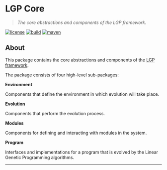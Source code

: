 # LGP Core

> *The core abstractions and components of the LGP framework.*

[![license][license-image]][license-url]
[![build][build-image]][build-url]
[![maven][maven-image]][maven-url]

## About

This package contains the core abstractions and components of the [LGP framework](https://github.com/JedS6391/LGP). 

The package consists of four high-level sub-packages:

**Environment** 

Components that define the environment in which evolution will take place.

**Evolution**

Components that perform the evolution process.

**Modules**

Components for defining and interacting with modules in the system.

**Program**

Interfaces and implementations for a program that is evolved by the Linear Genetic Programming algorithms.

---

[license-image]: https://img.shields.io/github/license/mashape/apistatus.svg?style=flat
[license-url]: https://github.com/JedS6391/LGP/blob/master/LICENSE
[build-image]: https://img.shields.io/github/workflow/status/JedS6391/LGP/Release
[build-url]: https://github.com/JedS6391/LGP/actions/workflows/release.yml
[maven-image]: https://img.shields.io/maven-central/v/nz.co.jedsimson.lgp/core.svg?label=core&style=flat
[maven-url]: https://search.maven.org/search?q=g:%22nz.co.jedsimson.lgp%22%20AND%20a:%22core%22